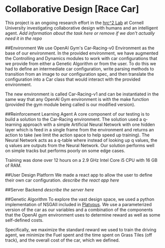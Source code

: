 # Collaborative Design [Race Car]
This project is an ongoing research effort in the [hrc^2 Lab](hrc2.io) at Cornell University investigating collaborative design with humans and an intelligent agent. _Add information about the task here or remove if we don't actually need it in the repo_

##Environment
We use OpenAI Gym's Car-Racing-v0 Environment as the base of our environment. In the provided environment, we have augmented the Controlling and Dynamics modules to work with car configurations that we provide from either a Genetic Algorithm or from the user. To do this we had to define an intermediate car configuration, write parsing methods to transition from an image to our configuration spec, and then translate the configuration into a Car class that would interact with the provided environment. 

The new environment is called Car-Racing-v1 and can be instantiated in the same way that any OpenAI Gym environment is with the make function (provided the gym module being called is our modified version).

##Reinforcement Learning Agent
A core component of our testing is to build a solution to the Car-Racing environment. The solution used a q-learning approach with a simple Artificial Neural Network with one hidden layer which is feed in a single frame from the environment and returns an action to take (we limit the action space to help speed up training). The Neural Network acts as a q-table where instead of looking up q values, the q values are outputs from the Neural Network. Our solution performs well on simple tracks but performs poorly on some edge cases.

Training was done over 12 hours on a  2.9 GHz Intel Core i5 CPU with 16 GB of RAM. 

##User Design Platform
We made a react app to allow the user to define their own car configuration. _describe the react app here_

##Server Backend
_describe the server here_

##Genetic Algorithm
To explore the vast design space, we used a python implementation of NSGAII included in [Platypus](https://github.com/Project-Platypus/Platypus). We use a parameterized version of the car as our variables and a combination of the components that the OpenAI gym environment uses to determine reward as well as some self-defined costs. 

Specifically, we maximize the standard reward we used to train the driving agent, we minimize the Fuel spent and the time spent on Grass Tiles (off track), and the overall cost of the car, which we defined.